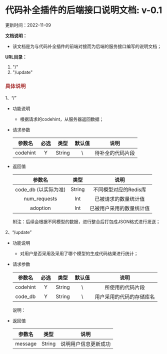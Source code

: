 # 代码补全插件的后端接口说明文档:  v-0.1

更新时间：2022-11-09



**文档说明：**

- 该文档是为与代码补全插件的前端对接而为后端的服务接口编写的说明文档；



**URL目录：**

1. "/"
2. "/update"



### <span style='color:brown'>具体说明</span>

1、“/”

- 功能说明

  - 根据请求的codehint，从服务器返回数据；

- 请求参数

  |  参数名  | 必选 |  类型  | 默认值 |       说明       |
  | :------: | :--: | :----: | :----: | :--------------: |
  | codehint |  Y   | String |   \    | 待补全的代码片段 |

- 返回值

  |         参数名          |  类型  |           说明           |
  | :---------------------: | :----: | :----------------------: |
  | code_db    (以实际为准) | String |  不同模型对应的Redis库   |
  |      num_requests       |  Int   |   已被请求的数量统计值   |
  |        adoption         |  Int   | 已被用户采用的数量统计值 |

  附注：后续会根据不同模型的数据，进行整合后打包成JSON格式进行发送；



2、“/update”

- 功能说明

  - 对用户是否采用及采用了哪个模型的生成代码结果进行统计；

- 请求参数

  |  参数名  | 必选 |  类型  | 默认值 |           说明           |
  | :------: | :--: | :----: | :----: | :----------------------: |
  | codehint |  Y   | String |   \    |     所使用的代码片段     |
  | code_db  |  Y   | String |   \    | 用户采用的代码的存储库名 |

  说明：

- 返回值

  | 参数名  |  类型  |         说明         |
  | :-----: | :----: | :------------------: |
  | message | String | 说明用户信息更新成功 |

  

